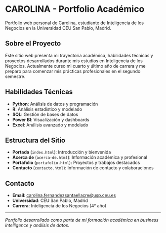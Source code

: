 # CAROLINA - Portfolio Académico

Portfolio web personal de Carolina, estudiante de Inteligencia de los Negocios en la Universidad CEU San Pablo, Madrid.

## Sobre el Proyecto

Este sitio web presenta mi trayectoria académica, habilidades técnicas y proyectos desarrollados durante mis estudios en Inteligencia de los Negocios. Actualmente curso mi cuarto y último año de carrera y me preparo para comenzar mis prácticas profesionales en el segundo semestre.

## Habilidades Técnicas

- **Python**: Análisis de datos y programación
- **R**: Análisis estadístico y modelado
- **SQL**: Gestión de bases de datos
- **Power BI**: Visualización y dashboards
- **Excel**: Análisis avanzado y modelado

## Estructura del Sitio

- **Portada** (`index.html`): Introducción y bienvenida
- **Acerca de** (`acerca-de.html`): Información académica y profesional
- **Portafolio** (`portafolio.html`): Proyectos y trabajos destacados
- **Contacto** (`contacto.html`): Información de contacto y colaboraciones

## Contacto

- **Email**: carolina.fernandezsantaellacre@usp.ceu.es
- **Universidad**: CEU San Pablo, Madrid
- **Carrera**: Inteligencia de los Negocios (4° año)

---

*Portfolio desarrollado como parte de mi formación académica en business intelligence y análisis de datos.*